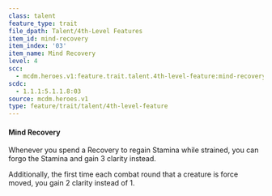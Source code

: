 ```yaml
---
class: talent
feature_type: trait
file_dpath: Talent/4th-Level Features
item_id: mind-recovery
item_index: '03'
item_name: Mind Recovery
level: 4
scc:
  - mcdm.heroes.v1:feature.trait.talent.4th-level-feature:mind-recovery
scdc:
  - 1.1.1:5.1.1.8:03
source: mcdm.heroes.v1
type: feature/trait/talent/4th-level-feature
---
```


#### Mind Recovery

Whenever you spend a Recovery to regain Stamina while strained, you can forgo the Stamina and gain 3 clarity instead.

Additionally, the first time each combat round that a creature is force moved, you gain 2 clarity instead of 1.
